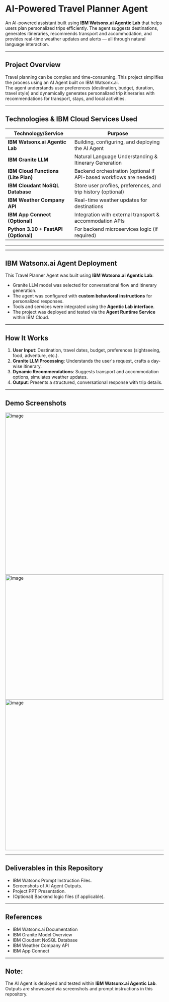 #  AI-Powered Travel Planner Agent

An AI-powered assistant built using **IBM Watsonx.ai Agentic Lab** that helps users plan personalized trips efficiently. The agent suggests destinations, generates itineraries, recommends transport and accommodation, and provides real-time weather updates and alerts — all through natural language interaction.

---

##  Project Overview
Travel planning can be complex and time-consuming. This project simplifies the process using an AI Agent built on IBM Watsonx.ai.  
The agent understands user preferences (destination, budget, duration, travel style) and dynamically generates personalized trip itineraries with recommendations for transport, stays, and local activities.

---

## Technologies & IBM Cloud Services Used
| Technology/Service                     | Purpose                                                         |
|----------------------------------------|-----------------------------------------------------------------|
| **IBM Watsonx.ai Agentic Lab**          | Building, configuring, and deploying the AI Agent                |
| **IBM Granite LLM**                     | Natural Language Understanding & Itinerary Generation           |
| **IBM Cloud Functions (Lite Plan)**     | Backend orchestration (optional if API-based workflows are needed)|
| **IBM Cloudant NoSQL Database**         | Store user profiles, preferences, and trip history (optional)    |
| **IBM Weather Company API**             | Real-time weather updates for destinations                      |
| **IBM App Connect (Optional)**          | Integration with external transport & accommodation APIs         |
| **Python 3.10 + FastAPI (Optional)**    | For backend microservices logic (if required)                    |

---


---

## IBM Watsonx.ai Agent Deployment
This Travel Planner Agent was built using **IBM Watsonx.ai Agentic Lab**:
- Granite LLM model was selected for conversational flow and itinerary generation.
- The agent was configured with **custom behavioral instructions** for personalized responses.
- Tools and services were integrated using the **Agentic Lab interface**.
- The project was deployed and tested via the **Agent Runtime Service** within IBM Cloud.

---

## How It Works
1. **User Input**: Destination, travel dates, budget, preferences (sightseeing, food, adventure, etc.).
2. **Granite LLM Processing**: Understands the user's request, crafts a day-wise itinerary.
3. **Dynamic Recommendations**: Suggests transport and accommodation options, simulates weather updates.
4. **Output**: Presents a structured, conversational response with trip details.

---

## Demo Screenshots
<img width="929" height="514" alt="image" src="https://github.com/user-attachments/assets/b14b0072-e3e5-4b29-85cf-327f0fa328d4" />
<img width="502" height="395" alt="image" src="https://github.com/user-attachments/assets/d2342394-c8a4-402f-a22f-2f560920183e" />
<img width="567" height="478" alt="image" src="https://github.com/user-attachments/assets/1533e17d-a9e2-4dc4-8f82-fb7849cc2260" />

---

## Deliverables in this Repository
- IBM Watsonx Prompt Instruction Files.
- Screenshots of AI Agent Outputs.
- Project PPT Presentation.
- (Optional) Backend logic files (if applicable).

---


## References
- IBM Watsonx.ai Documentation
- IBM Granite Model Overview
- IBM Cloudant NoSQL Database
- IBM Weather Company API
- IBM App Connect

---


## Note:
The AI Agent is deployed and tested within **IBM Watsonx.ai Agentic Lab**.  
Outputs are showcased via screenshots and prompt instructions in this repository.  



